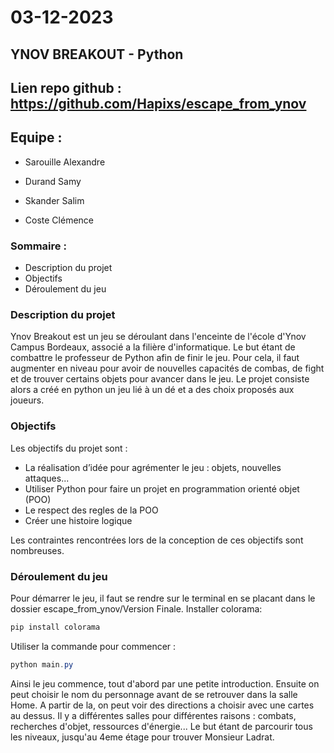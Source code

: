 # 03-12-2023
## YNOV BREAKOUT - Python
## Lien repo github : https://github.com/Hapixs/escape_from_ynov

## Equipe :
+ Sarouille Alexandre
- Durand Samy
+ Skander Salim
- Coste Clémence

### Sommaire :

  - Description du projet
  - Objectifs
  - Déroulement du jeu

### Description du projet

Ynov Breakout est un jeu se déroulant dans l'enceinte de l'école d'Ynov Campus Bordeaux, associé a la filière d'informatique. Le but étant de combattre le professeur de Python afin de finir le jeu. Pour cela, il faut augmenter en niveau pour avoir de nouvelles capacités de combas, de fight et de trouver certains objets pour avancer dans le jeu. 
Le projet consiste alors a créé en python un jeu lié à un dé et a des choix proposés aux joueurs. 


### Objectifs

Les objectifs du projet sont :

- La réalisation d’idée pour agrémenter le jeu : objets, nouvelles attaques...
- Utiliser Python pour faire un projet en programmation orienté objet (POO)
- Le respect des regles de la POO
- Créer une histoire logique

Les contraintes rencontrées lors de la conception de ces objectifs sont nombreuses. 

### Déroulement du jeu

Pour démarrer le jeu, il faut se rendre sur le terminal en se placant dans le dossier escape_from_ynov/Version Finale.
Installer colorama:
```powershell 
pip install colorama
```
Utiliser la commande pour commencer :
```powershell 
python main.py
```

Ainsi le jeu commence, tout d'abord par une petite introduction. Ensuite on peut choisir le nom du personnage avant de se retrouver dans la salle Home.
A partir de la, on peut voir des directions a choisir avec une cartes au dessus.
Il y a différentes salles pour différentes raisons : combats, recherches d'objet, ressources d'énergie...
Le but étant de parcourir tous les niveaux, jusqu'au 4eme étage pour trouver Monsieur Ladrat.